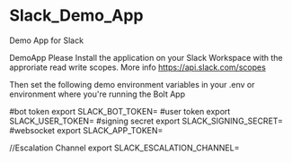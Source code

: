 # Slack_Demo_App
Demo App for Slack

DemoApp
Please Install the application on your Slack Workspace with the approriate read write scopes. More info https://api.slack.com/scopes

Then set the following demo environment variables in your .env or environment where you're running the Bolt App

#bot token
export SLACK_BOT_TOKEN=
#user token
export SLACK_USER_TOKEN=
#signing secret
export SLACK_SIGNING_SECRET=
#websocket
export SLACK_APP_TOKEN=

//Escalation Channel
export SLACK_ESCALATION_CHANNEL=